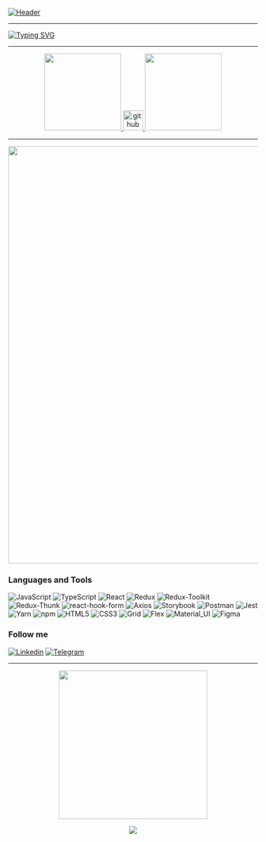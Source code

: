 [![Header](https://github.com/Artemy87/Artemy87/blob/master/assets/mario.gif)](https://www.youtube.com/watch?v=R3S0CxAv0vg&t=0s)

<hr/>

[![Typing SVG](https://readme-typing-svg.herokuapp.com/?duration=3000&color=00bf13&size=30&width=1000&lines=Hi!+My+name`s+Artemii;I`m+front-end+developer;My+techonolgy+stack:+JS(ES6)+/+TYPESCRIPT+/+REACT+/+REDUX+/+HTML5+/+CSS3+/+Grid+Layout)](https://git.io/typing-svg)

<div align="center">
 <hr>
  <a href="https://profile-summary-for-github.com/user/Artemy87">
    <img height="155em" src="https://github-readme-stats.vercel.app/api/top-langs/?username=Artemy87&layout=compact&langs_count=7&theme=dark&bg_color=000&title_color=fff&text_color=fff"/>
    <img src='https://cdn.jsdelivr.net/npm/simple-icons@3.0.1/icons/github.svg' alt='github' height='40'>
    <img height="155em" src="https://github-readme-stats.vercel.app/api?username=Artemy87&show_icons=true&theme=dark&bg_color=000&title_color=fff&text_color=fff&count_private=true">
    <hr>
    <img width="842em" src="https://activity-graph.herokuapp.com/graph?username=Artemy87&theme=xcode&bg_color=000" />
  </a>
</div>

### Languages and Tools

![JavaScript](https://img.shields.io/static/v1?style=for-the-badge&logo=javascript&message=JavaScript&label=&color=f5ce42&labelColor=000000)
![TypeScript](https://img.shields.io/static/v1?style=for-the-badge&logo=typescript&message=TypeScript&label=&color=54a4ff&labelColor=000000)
![React](https://img.shields.io/static/v1?style=for-the-badge&logo=react&message=React&label=&color=1873db&labelColor=000000)
![Redux](https://img.shields.io/static/v1?style=for-the-badge&logo=redux&message=Redux&label=&color=902cf5&labelColor=000000)
![Redux-Toolkit](https://img.shields.io/static/v1?style=for-the-badge&logo=reduxtoolkit&message=Redux-Toolkit&label=&color=ae6cf0&labelColor=000000)
![Redux-Thunk](https://img.shields.io/static/v1?style=for-the-badge&logo=reduxthunk&message=Redux-Thunk&label=&color=c284d1&labelColor=000000)
![react-hook-form](https://img.shields.io/static/v1?style=for-the-badge&logo=reacthookform&message=react-hook-form&label=&color=ff36a1&labelColor=000000)
![Axios](https://img.shields.io/static/v1?style=for-the-badge&logo=axios&message=axios&label=&color=2b2b2b&labelColor=000000)
![Storybook](https://img.shields.io/static/v1?style=for-the-badge&logo=storybook&message=storybook&label=&color=fc72bc&labelColor=000000)
![Postman](https://img.shields.io/static/v1?style=for-the-badge&logo=postman&message=postman&label=&color=ff683b&labelColor=000000)
![Jest](https://img.shields.io/static/v1?style=for-the-badge&logo=jest&message=jest&label=&color=ed7297&labelColor=000000)
![Yarn](https://img.shields.io/static/v1?style=for-the-badge&logo=yarn&message=yarn&label=&color=2b8dfc&labelColor=000000)
![npm](https://img.shields.io/static/v1?style=for-the-badge&logo=npm&message=npm&label=&color=F05032&labelColor=000000)
![HTML5](https://img.shields.io/static/v1?style=for-the-badge&logo=html5&message=html5&label=&color=f55d2f&labelColor=000000)
![CSS3](https://img.shields.io/static/v1?style=for-the-badge&logo=css3&message=css3&label=&color=2a8af7&labelColor=000000)
![Grid](https://img.shields.io/static/v1?style=for-the-badge&logo=grid&message=grid&label=&color=21963b&labelColor=000000)
![Flex](https://img.shields.io/static/v1?style=for-the-badge&logo=flex&message=flex&label=&color=F05032&labelColor=000000)
![Material_UI](https://img.shields.io/static/v1?style=for-the-badge&logo=materialui&message=material_ui&label=&color=0a7ac9&labelColor=000000)
![Figma](https://img.shields.io/static/v1?style=for-the-badge&logo=figma&message=figma&label=&color=089c5e&labelColor=000000)

### Follow me
[![Linkedin](https://img.shields.io/badge/<linkedin>-4a4c4f?style=for-the-badge&logo=linkedin)](https://www.linkedin.com/in/artemiy/)
[![Telegram](https://img.shields.io/badge/<telegram>-4a4c4f?style=for-the-badge&logo=telegram)](https://t.me/acidReaction)
<hr/>
<div align="center">
    <a href="https://www.codewars.com/users/acid00" target="_blank">
      <img  src="https://www.codewars.com/users/acid00/badges/large" width="300"/>
    </a>
    <p align="center"><img align="center" src="https://profile-counter.glitch.me/{Artemy87}/count.svg" /></p>
</div ali>

